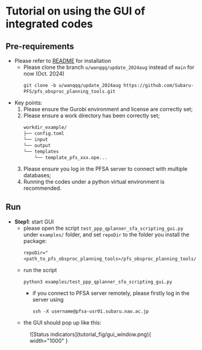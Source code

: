 # Tutorial on using the GUI of integrated codes

## Pre-requirements

- Please refer to [README](../README.md) for installation 
    - Please clone the branch `u/wanqqq/update_2024aug` instead of `main` for now (Oct. 2024)
        ```shell
        git clone -b u/wanqqq/update_2024aug https://github.com/Subaru-PFS/pfs_obsproc_planning_tools.git
        ```
- Key points:
    1. Please ensure the Gurobi environment and license are correctly set;
    2. Please ensure a work directory has been correctly set;
        ```shell
        workdir_example/
        ├── config.toml
        └── input
        └── output
        └── templates
            └── template_pfs_xxx.ope...
        ```
    3. Please ensure you log in the PFSA server to connect with multiple databases;
    4. Running the codes under a python virtual environment is recommended.

## Run

- **Step1**: start GUI
    - please open the script `test_ppp_qplanner_sfa_scripting_gui.py` under `examples/` folder, and set `repoDir` to the folder you install the package:
        ```shell
        repoDir="<path_to_pfs_obsproc_planning_tools>/pfs_obsproc_planning_tools/src/pfs_obsproc_planning"
        ```
    - run the script
        ```shell
        python3 examples/test_ppp_qplanner_sfa_scripting_gui.py 
        ```
        - if you connect to PFSA server remotely, please firstly log in the server using
            ```shell
            ssh -X username@pfsa-usr01.subaru.nao.ac.jp
            ```
    - the GUI should pop up like this:
    <figure markdown>
        ![Status indicators](tutorial_fig/gui_window.png){ width="1000" }
    </figure>



